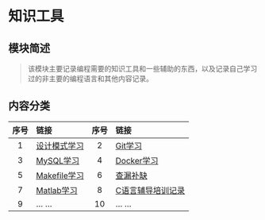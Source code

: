 # 知识工具

## 模块简述

> 该模块主要记录编程需要的知识工具和一些辅助的东西，以及记录自己学习过的非主要的编程语言和其他内容记录。

## 内容分类

| 序号 | 链接                              | 序号 | 链接                                              |
| :--: | :-------------------------------- | :--: | :------------------------------------------------ |
|  1   | [设计模式学习](设计模式/index.md) |  2   | [Git学习](01Git学习.md)                           |
|  3   | [MySQL学习](Database/index.md)    |  4   | [Docker学习](Docker/index.md)                     |
|  5   | [Makefile学习](02Makefile.md)     |  6   | [查漏补缺](./Fix/index.md)                        |
|  7   | [Matlab学习](Matlab/index.md)     |  8   | [C语言辅导培训记录](./大二C语言加强培训/index.md) |
|  9   | … …                               |  10  | … …                                               |

